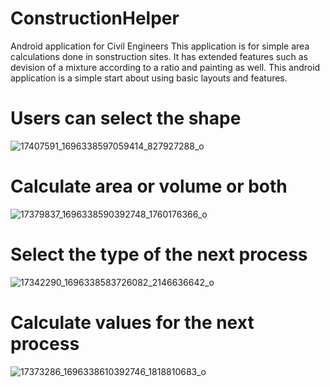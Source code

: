 # ConstructionHelper

Android application for Civil Engineers
This application is for simple area calculations done in sonstruction sites. It has extended features such as devision of a mixture according to a ratio and painting as well. This android application is a simple start about using basic layouts and features.

# Users can select the shape 	
![17407591_1696338597059414_827927288_o](https://cloud.githubusercontent.com/assets/17234712/24069434/18565100-0bce-11e7-9ffb-fd5dfb9d0756.png)	

 # Calculate area or volume or both	
![17379837_1696338590392748_1760176366_o](https://cloud.githubusercontent.com/assets/17234712/24069435/1a783ca0-0bce-11e7-9f1d-d0e9b57aa109.png)	

 # Select the type of the next process	
![17342290_1696338583726082_2146636642_o](https://cloud.githubusercontent.com/assets/17234712/24069437/202991da-0bce-11e7-9006-8bb3b00ab758.png)	

 # Calculate values for the next process	
![17373286_1696338610392746_1818810683_o](https://cloud.githubusercontent.com/assets/17234712/24069438/218e9502-0bce-11e7-82a0-68a7127e2ac2.png)	

